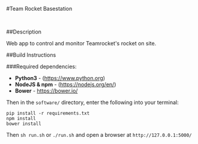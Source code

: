 #Team Rocket Basestation

<br/>

##Description

Web app to control and monitor Teamrocket's rocket on site.


##Build Instructions

###Required dependencies:

- __Python3__ - (https://www.python.org)
- __NodeJS & npm__ - (https://nodejs.org/en/)
- __Bower__ - https://bower.io/

Then in the `software/` directory, enter the following into your terminal:

`pip install -r requirements.txt`<br/>
`npm install`</br>
`bower install`</br>

Then `sh run.sh` or `./run.sh` and open a browser at `http://127.0.0.1:5000/`